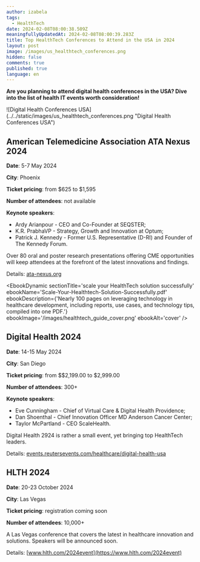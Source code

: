 ```yaml
---
author: izabela
tags:
  - HealthTech
date: 2024-02-08T08:00:38.509Z
meaningfullyUpdatedAt: 2024-02-08T08:00:39.283Z
title: Top HealthTech Conferences to Attend in the USA in 2024
layout: post
image: /images/us_healthtech_conferences.png
hidden: false
comments: true
published: true
language: en
---
```

**Are you planning to attend digital health conferences in the USA? Dive into the list of health IT events worth consideration!**

<div className="image">![Digital Health Conferences USA](../../static/images/us_healthtech_conferences.png "Digital Health Conferences USA")</div>

## American Telemedicine Association ATA Nexus 2024

**Date**: 5-7 May 2024

**City**: Phoenix

**Ticket pricing**: from $625 to $1,595

**Number of attendees**: not available

**Keynote speakers**: 

* Ardy Arianpour - CEO and Co-Founder at SEQSTER;
* K.R. PrabhaVP - Strategy, Growth and Innovation at Optum;
* Patrick J. Kennedy - Former U.S. Representative (D-RI) and Founder of The Kennedy Forum.

Over 80 oral and poster research presentations offering CME opportunities will keep attendees at the forefront of the latest innovations and findings.

Details: [ata-nexus.org](https://ata-nexus.org/)

<EbookDynamic sectionTitle='scale your HealthTech solution successfully' ebookName='Scale-Your-Healthtech-Solution-Successfully.pdf' ebookDescription={'Nearly 100 pages on leveraging technology in healthcare development, including reports, use cases, and technology tips, compiled into one PDF.'} ebookImage='/images/healthtech_guide_cover.png' ebookAlt='cover' />

## Digital Health 2024

**Date**: 14-15 May 2024

**City**: San Diego

**Ticket pricing**: from $$2,199.00 to $2,999.00

**Number of attendees**: 300+

**Keynote speakers**: 

* Eve Cunningham - Chief of Virtual Care & Digital Health Providence; 
* Dan Shoenthal - Chief Innovation Officer MD Anderson Cancer Center; 
* Taylor McPartland - CEO ScaleHealth.

Digital Health 2924 is rather a small event, yet bringing top HealthTech leaders.

Details: [events.reutersevents.com/healthcare/digital-health-usa](https://events.reutersevents.com/healthcare/digital-health-usa)

## HLTH 2024

**Date**: 20-23 October 2024

**City**: Las Vegas

**Ticket pricing**: registration coming soon

**Number of attendees**: 10,000+

A Las Vegas conference that covers the latest in healthcare innovation and solutions. Speakers will be announced soon.

Details: [www.hlth.com/2024event](https://www.hlth.com/2024event)